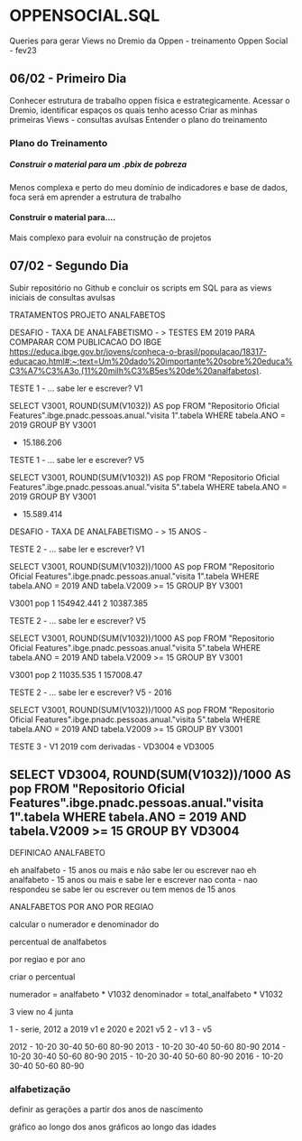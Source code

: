 # OPPENSOCIAL.SQL
Queries para gerar Views no Dremio da Oppen - treinamento Oppen Social - fev23


## 06/02 - Primeiro Dia
Conhecer estrutura de trabalho oppen física e estrategicamente.
Acessar o Dremio, identificar espaços os quais tenho acesso
Criar as minhas primeiras Views - consultas avulsas
Entender o plano do treinamento

### Plano do Treinamento

##### Construir o material para um .pbix de pobreza 
Menos complexa e perto do meu domínio de indicadores e base de dados, foca será em aprender a estrutura de trabalho

#### Construir o material para....
Mais complexo para evoluir na construção de projetos


## 07/02 - Segundo Dia
Subir repositório no Github e concluir os scripts em SQL para as views iniciais de consultas avulsas 

TRATAMENTOS PROJETO ANALFABETOS

DESAFIO - TAXA DE ANALFABETISMO - > 
TESTES EM 2019 PARA COMPARAR COM PUBLICACAO DO IBGE
https://educa.ibge.gov.br/jovens/conheca-o-brasil/populacao/18317-educacao.html#:~:text=Um%20dado%20importante%20sobre%20educa%C3%A7%C3%A3o,(11%20milh%C3%B5es%20de%20analfabetos).

TESTE 1 - ... sabe ler e escrever? V1

SELECT V3001, ROUND(SUM(V1032)) AS pop
FROM "Repositorio Oficial Features".ibge.pnadc.pessoas.anual."visita 1".tabela
WHERE tabela.ANO = 2019
GROUP BY V3001
- 15.186.206


TESTE 1 - ... sabe ler e escrever? V5

SELECT V3001, ROUND(SUM(V1032)) AS pop
FROM "Repositorio Oficial Features".ibge.pnadc.pessoas.anual."visita 5".tabela
WHERE tabela.ANO = 2019
GROUP BY V3001

- 15.589.414

DESAFIO - TAXA DE ANALFABETISMO - > 15 ANOS -

TESTE 2 - ... sabe ler e escrever? V1

SELECT V3001, ROUND(SUM(V1032))/1000 AS pop
FROM "Repositorio Oficial Features".ibge.pnadc.pessoas.anual."visita 1".tabela
WHERE tabela.ANO = 2019 AND tabela.V2009 >= 15
GROUP BY V3001

V3001	pop
1	154942.441
2	10387.385

TESTE 2 - ... sabe ler e escrever? V5

SELECT V3001, ROUND(SUM(V1032))/1000 AS pop
FROM "Repositorio Oficial Features".ibge.pnadc.pessoas.anual."visita 5".tabela
WHERE tabela.ANO = 2019 AND tabela.V2009 >= 15
GROUP BY V3001

V3001	pop
2	11035.535
1	157008.47

TESTE 2 - ... sabe ler e escrever? V5 - 2016

SELECT V3001, ROUND(SUM(V1032))/1000 AS pop
FROM "Repositorio Oficial Features".ibge.pnadc.pessoas.anual."visita 5".tabela
WHERE tabela.ANO = 2019 AND tabela.V2009 >= 15
GROUP BY V3001


TESTE 3 - V1 2019 com derivadas - VD3004 e VD3005

SELECT VD3004, ROUND(SUM(V1032))/1000 AS pop
FROM "Repositorio Oficial Features".ibge.pnadc.pessoas.anual."visita 1".tabela
WHERE tabela.ANO = 2019 AND tabela.V2009 >= 15
GROUP BY VD3004
- 




DEFINICAO ANALFABETO

eh analfabeto - 15 anos ou mais e não sabe ler ou escrever
nao eh analfabeto - 15 anos ou mais e sabe ler e escrever
nao conta - nao respondeu se sabe ler ou escrever ou tem menos de 15 anos


ANALFABETOS POR ANO
POR REGIAO



calcular o numerador e denominador do 

percentual de analfabetos


por regiao e por ano




criar o percentual

numerador = analfabeto * V1032
denominador = total_analfabeto * V1032


3 view no 4 junta

1 - serie, 2012 a 2019 v1 e 2020 e 2021 v5
2 - v1
3 - v5



2012 - 10-20 30-40 50-60 80-90
2013 - 10-20 30-40 50-60 80-90
2014 - 10-20 30-40 50-60 80-90
2015 - 10-20 30-40 50-60 80-90
2016 - 10-20 30-40 50-60 80-90


### alfabetização

definir as gerações a partir dos anos de nascimento

gráfico ao longo dos anos 
gráficos ao longo das idades












